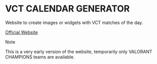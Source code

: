 # VCT CALENDAR GENERATOR
Website to create images or widgets with VCT matches of the day.

[Official Website](https://vctcalendar.zmito26.xyz)


> [!NOTE]
> This is a very early version of the website, temporarily only VALORANT CHAMPIONS teams are available.
